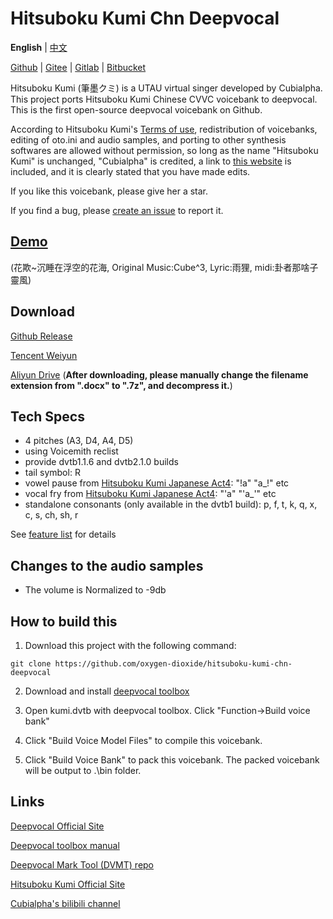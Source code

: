 # Hitsuboku Kumi Chn Deepvocal

**English** | [中文](README_zh.md)

[Github](https://github.com/oxygen-dioxide/hitsuboku-kumi-chn-deepvocal) | 
[Gitee](https://gitee.com/oxygendioxide/hitsuboku-kumi-chn-deepvocal) | 
[Gitlab](https://gitlab.com/oxygen-dioxide/hitsuboku-kumi-chn-deepvocal) | 
[Bitbucket](https://bitbucket.org/oxygendioxide/hitsuboku-kumi-chn-deepvocal)

Hitsuboku Kumi (筆墨クミ) is a UTAU virtual singer developed by Cubialpha. This project ports Hitsuboku Kumi Chinese CVVC voicebank to deepvocal. This is the first open-source deepvocal voicebank on Github.

According to Hitsuboku Kumi's [Terms of use](https://cubialpha.wixsite.com/koomstar/character), redistribution of voicebanks, editing of oto.ini and audio samples, and porting to other synthesis softwares are allowed without permission, so long as the name "Hitsuboku Kumi" is unchanged, "Cubialpha" is credited, a link to [this website](https://cubialpha.wixsite.com/koomstar) is included, and it is clearly stated that you have made edits.

If you like this voicebank, please give her a star.

If you find a bug, please [create an issue](https://github.com/oxygen-dioxide/hitsuboku-kumi-chn-deepvocal/issues/new) to report it.

## [Demo](https://github.com/oxygen-dioxide/hitsuboku-kumi-chn-deepvocal/issues/1)
(花欺~沉睡在浮空的花海, Original Music:Cube^3, Lyric:雨狸, midi:卦者那啥子靈風)

## Download
[Github Release](https://github.com/oxygen-dioxide/hitsuboku-kumi-chn-deepvocal/releases/latest)

[Tencent Weiyun](https://gitee.com/oxygendioxide/hitsuboku-kumi-chn-deepvocal/releases)

[Aliyun Drive](https://www.aliyundrive.com/s/BdJdj5Xs6xL) (**After downloading, please manually change the filename extension from ".docx" to ".7z", and decompress it.**)

## Tech Specs
- 4 pitches (A3, D4, A4, D5)
- using Voicemith reclist
- provide dvtb1.1.6 and dvtb2.1.0 builds
- tail symbol: R
- vowel pause from [Hitsuboku Kumi Japanese Act4](https://cubialpha.wixsite.com/koomstar/act4): "!a" "a_!" etc
- vocal fry from [Hitsuboku Kumi Japanese Act4](https://cubialpha.wixsite.com/koomstar/act4): "'a" "'a_'" etc
- standalone consonants (only available in the dvtb1 build): p, f, t, k, q, x, c, s, ch, sh, r

See [feature list](feature.md) for details

## Changes to the audio samples
- The volume is Normalized to -9db

## How to build this
1. Download this project with the following command:
```
git clone https://github.com/oxygen-dioxide/hitsuboku-kumi-chn-deepvocal
```

2. Download and install [deepvocal toolbox](https://dl.deep-vocal.com/toolbox/Setup_DeepVocalToolBox_beta_2.1.0.zip)

3. Open kumi.dvtb with deepvocal toolbox. Click "Function→Build voice bank"

4. Click "Build Voice Model Files" to compile this voicebank.

5. Click "Build Voice Bank" to pack this voicebank. The packed voicebank will be output to .\bin folder.

## Links
[Deepvocal Official Site](deep-vocal.com)

[Deepvocal toolbox manual](https://drive.google.com/drive/folders/1kAlPZnSO9f4pv5wbVJUdNNQXZQOy6pGA?usp=sharing)

[Deepvocal Mark Tool (DVMT) repo](https://github.com/FangCunWuChang/DeepVocal-Mark-Tool)

[Hitsuboku Kumi Official Site](https://cubialpha.wixsite.com/koomstar)

[Cubialpha's bilibili channel](https://space.bilibili.com/522152972)